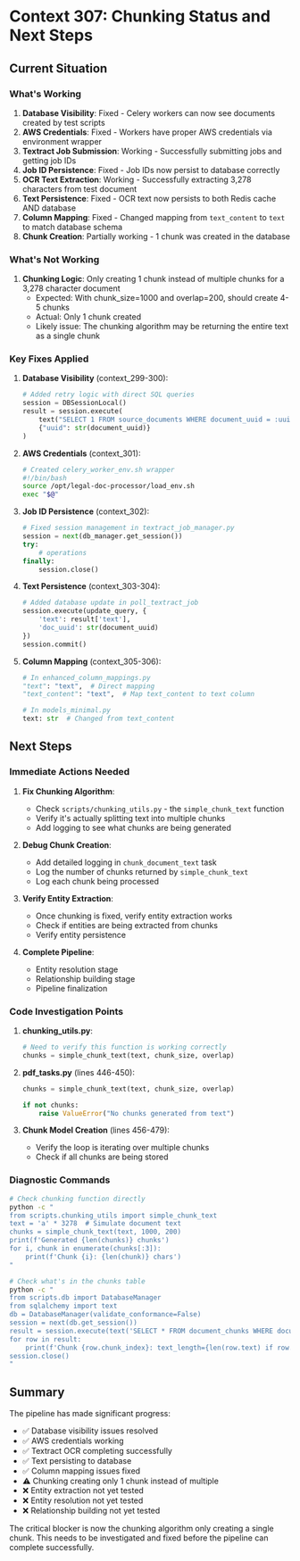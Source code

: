 # Context 307: Chunking Status and Next Steps

## Current Situation

### What's Working
1. **Database Visibility**: Fixed - Celery workers can now see documents created by test scripts
2. **AWS Credentials**: Fixed - Workers have proper AWS credentials via environment wrapper
3. **Textract Job Submission**: Working - Successfully submitting jobs and getting job IDs
4. **Job ID Persistence**: Fixed - Job IDs now persist to database correctly
5. **OCR Text Extraction**: Working - Successfully extracting 3,278 characters from test document
6. **Text Persistence**: Fixed - OCR text now persists to both Redis cache AND database
7. **Column Mapping**: Fixed - Changed mapping from `text_content` to `text` to match database schema
8. **Chunk Creation**: Partially working - 1 chunk was created in the database

### What's Not Working
1. **Chunking Logic**: Only creating 1 chunk instead of multiple chunks for a 3,278 character document
   - Expected: With chunk_size=1000 and overlap=200, should create 4-5 chunks
   - Actual: Only 1 chunk created
   - Likely issue: The chunking algorithm may be returning the entire text as a single chunk

### Key Fixes Applied
1. **Database Visibility** (context_299-300):
   ```python
   # Added retry logic with direct SQL queries
   session = DBSessionLocal()
   result = session.execute(
       text("SELECT 1 FROM source_documents WHERE document_uuid = :uuid"),
       {"uuid": str(document_uuid)}
   )
   ```

2. **AWS Credentials** (context_301):
   ```bash
   # Created celery_worker_env.sh wrapper
   #!/bin/bash
   source /opt/legal-doc-processor/load_env.sh
   exec "$@"
   ```

3. **Job ID Persistence** (context_302):
   ```python
   # Fixed session management in textract_job_manager.py
   session = next(db_manager.get_session())
   try:
       # operations
   finally:
       session.close()
   ```

4. **Text Persistence** (context_303-304):
   ```python
   # Added database update in poll_textract_job
   session.execute(update_query, {
       'text': result['text'],
       'doc_uuid': str(document_uuid)
   })
   session.commit()
   ```

5. **Column Mapping** (context_305-306):
   ```python
   # In enhanced_column_mappings.py
   "text": "text",  # Direct mapping
   "text_content": "text",  # Map text_content to text column
   
   # In models_minimal.py
   text: str  # Changed from text_content
   ```

## Next Steps

### Immediate Actions Needed

1. **Fix Chunking Algorithm**:
   - Check `scripts/chunking_utils.py` - the `simple_chunk_text` function
   - Verify it's actually splitting text into multiple chunks
   - Add logging to see what chunks are being generated

2. **Debug Chunk Creation**:
   - Add detailed logging in `chunk_document_text` task
   - Log the number of chunks returned by `simple_chunk_text`
   - Log each chunk being processed

3. **Verify Entity Extraction**:
   - Once chunking is fixed, verify entity extraction works
   - Check if entities are being extracted from chunks
   - Verify entity persistence

4. **Complete Pipeline**:
   - Entity resolution stage
   - Relationship building stage
   - Pipeline finalization

### Code Investigation Points

1. **chunking_utils.py**:
   ```python
   # Need to verify this function is working correctly
   chunks = simple_chunk_text(text, chunk_size, overlap)
   ```

2. **pdf_tasks.py** (lines 446-450):
   ```python
   chunks = simple_chunk_text(text, chunk_size, overlap)
   
   if not chunks:
       raise ValueError("No chunks generated from text")
   ```

3. **Chunk Model Creation** (lines 456-479):
   - Verify the loop is iterating over multiple chunks
   - Check if all chunks are being stored

### Diagnostic Commands

```bash
# Check chunking function directly
python -c "
from scripts.chunking_utils import simple_chunk_text
text = 'a' * 3278  # Simulate document text
chunks = simple_chunk_text(text, 1000, 200)
print(f'Generated {len(chunks)} chunks')
for i, chunk in enumerate(chunks[:3]):
    print(f'Chunk {i}: {len(chunk)} chars')
"

# Check what's in the chunks table
python -c "
from scripts.db import DatabaseManager
from sqlalchemy import text
db = DatabaseManager(validate_conformance=False)
session = next(db.get_session())
result = session.execute(text('SELECT * FROM document_chunks WHERE document_uuid = :uuid'), {'uuid': '5805f7b5-09ca-4f95-a990-da2dd758fd9e'})
for row in result:
    print(f'Chunk {row.chunk_index}: text_length={len(row.text) if row.text else 0}')
session.close()
"
```

## Summary

The pipeline has made significant progress:
- ✅ Database visibility issues resolved
- ✅ AWS credentials working
- ✅ Textract OCR completing successfully
- ✅ Text persisting to database
- ✅ Column mapping issues fixed
- ⚠️ Chunking creating only 1 chunk instead of multiple
- ❌ Entity extraction not yet tested
- ❌ Entity resolution not yet tested
- ❌ Relationship building not yet tested

The critical blocker is now the chunking algorithm only creating a single chunk. This needs to be investigated and fixed before the pipeline can complete successfully.